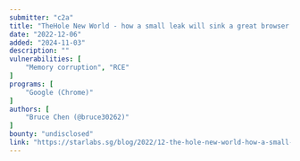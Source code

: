 ```yaml
---
submitter: "c2a"
title: "TheHole New World - how a small leak will sink a great browser (CVE-2021-38003)"
date: "2022-12-06"
added: "2024-11-03"
description: ""
vulnerabilities: [
    "Memory corruption", "RCE"
]
programs: [
    "Google (Chrome)"
]
authors: [
    "Bruce Chen (@bruce30262)"
]
bounty: "undisclosed"
link: "https://starlabs.sg/blog/2022/12-the-hole-new-world-how-a-small-leak-will-sink-a-great-browser-cve-2021-38003/"
---
```




